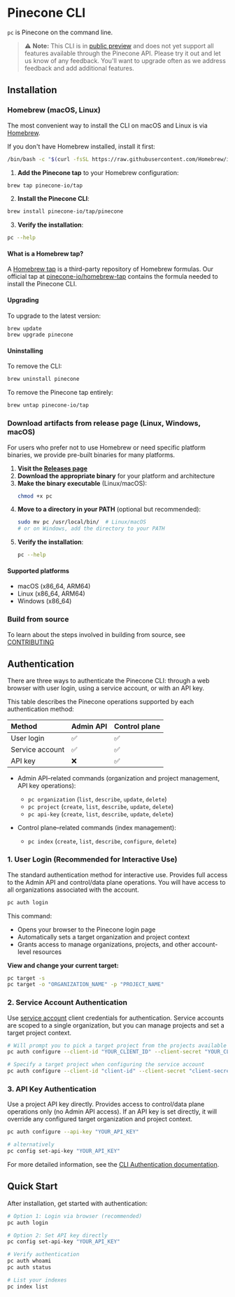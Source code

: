 # Pinecone CLI

`pc` is Pinecone on the command line.

> ⚠️ **Note:** This CLI is in [public preview](https://docs.pinecone.io/assistant-release-notes/feature-availability) and does not yet support all features available through the Pinecone API. Please try it out and let us know of any feedback. You'll want to upgrade often as we address feedback and add additional features.

## Installation

### Homebrew (macOS, Linux)

The most convenient way to install the CLI on macOS and Linux is via [Homebrew](https://brew.sh).

If you don't have Homebrew installed, install it first:

```bash
/bin/bash -c "$(curl -fsSL https://raw.githubusercontent.com/Homebrew/install/HEAD/install.sh)"
```

1. **Add the Pinecone tap** to your Homebrew configuration:

```bash
brew tap pinecone-io/tap
```

2. **Install the Pinecone CLI**:

```bash
brew install pinecone-io/tap/pinecone
```

3. **Verify the installation**:

```bash
pc --help
```

#### What is a Homebrew tap?

A [Homebrew tap](https://docs.brew.sh/Taps) is a third-party repository of Homebrew formulas. Our official tap at [pinecone-io/homebrew-tap](https://github.com/pinecone-io/homebrew-tap) contains the formula needed to install the Pinecone CLI.

#### Upgrading

To upgrade to the latest version:

```bash
brew update
brew upgrade pinecone
```

#### Uninstalling

To remove the CLI:

```bash
brew uninstall pinecone
```

To remove the Pinecone tap entirely:

```bash
brew untap pinecone-io/tap
```

### Download artifacts from release page (Linux, Windows, macOS)

For users who prefer not to use Homebrew or need specific platform binaries, we provide pre-built binaries for many platforms.

1. **Visit the [Releases page](https://github.com/pinecone-io/cli/releases)**
2. **Download the appropriate binary** for your platform and architecture
3. **Make the binary executable** (Linux/macOS):
   ```bash
   chmod +x pc
   ```
4. **Move to a directory in your PATH** (optional but recommended):
   ```bash
   sudo mv pc /usr/local/bin/  # Linux/macOS
   # or on Windows, add the directory to your PATH
   ```
5. **Verify the installation**:
   ```bash
   pc --help
   ```

#### Supported platforms

- macOS (x86_64, ARM64)
- Linux (x86_64, ARM64)
- Windows (x86_64)

### Build from source

To learn about the steps involved in building from source, see [CONTRIBUTING](./CONTRIBUTING.md)

## Authentication

There are three ways to authenticate the Pinecone CLI: through a web browser with user login, using a service account, or with an API key.

This table describes the Pinecone operations supported by each authentication method:

| Method          | Admin API | Control plane |
| :-------------- | :-------- | :------------ |
| User login      | ✅        | ✅            |
| Service account | ✅        | ✅            |
| API key         | ❌        | ✅            |

- Admin API–related commands (organization and project management, API key operations):

  - `pc organization` (`list`, `describe`, `update`, `delete`)
  - `pc project` (`create`, `list`, `describe`, `update`, `delete`)
  - `pc api-key` (`create`, `list`, `describe`, `update`, `delete`)

- Control plane–related commands (index management):
  - `pc index` (`create`, `list`, `describe`, `configure`, `delete`)

### 1. User Login (Recommended for Interactive Use)

The standard authentication method for interactive use. Provides full access to the Admin API and control/data plane operations. You will have access to all organizations associated with the account.

```bash
pc auth login
```

This command:

- Opens your browser to the Pinecone login page
- Automatically sets a target organization and project context
- Grants access to manage organizations, projects, and other account-level resources

**View and change your current target:**

```bash
pc target -s
pc target -o "ORGANIZATION_NAME" -p "PROJECT_NAME"
```

### 2. Service Account Authentication

Use [service account](https://docs.pinecone.io/guides/organizations/manage-service-accounts) client credentials for authentication. Service accounts are scoped to a single organization, but you can manage projects and set a target project context.

```bash
# Will prompt you to pick a target project from the projects available to the service account
pc auth configure --client-id "YOUR_CLIENT_ID" --client-secret "YOUR_CLIENT_SECRET"

# Specify a target project when configuring the service account
pc auth configure --client-id "client-id" --client-secret "client-secret" --project-id "project-id"
```

### 3. API Key Authentication

Use a project API key directly. Provides access to control/data plane operations only (no Admin API access). If an API key is set directly, it will override any configured target organization and project context.

```bash
pc auth configure --api-key "YOUR_API_KEY"

# alternatively
pc config set-api-key "YOUR_API_KEY"
```

For more detailed information, see the [CLI Authentication documentation](https://docs.pinecone.io/reference/cli/authentication).

## Quick Start

After installation, get started with authentication:

```bash
# Option 1: Login via browser (recommended)
pc auth login

# Option 2: Set API key directly
pc config set-api-key "YOUR_API_KEY"

# Verify authentication
pc auth whoami
pc auth status

# List your indexes
pc index list
```
